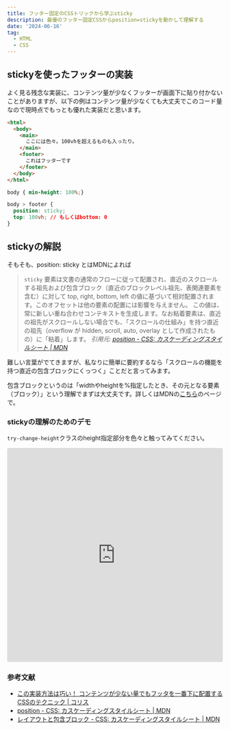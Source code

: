 ```yaml
---
title: フッター固定のCSSトリックから学ぶsticky
description: 最優のフッター固定CSSからposition=stickyを動かして理解する
date: '2024-06-16'
tag:
  - HTML
  - CSS
---
```



## stickyを使ったフッターの実装
よく見る残念な実装に、コンテンツ量が少なくフッターが画面下に貼り付かないことがありますが、以下の例はコンテンツ量が少なくても大丈夫でこのコード量なので現時点でもっとも優れた実装だと思います。

```html
<html>
  <body>
    <main>
      ここには色々。100vhを超えるものも入ったり。
    </main>
    <footer>
      これはフッターです
    </footer>
  </body>
</html>
```

```css
body { min-height: 100%;}

body > footer {
  position: sticky;
  top: 100vh; // もしくはbottom: 0
}
```

## stickyの解説
そもそも、position: sticky とはMDNによれば

> `sticky`
> 要素は文書の通常のフローに従って配置され、直近のスクロールする祖先および包含ブロック（直近のブロックレベル祖先、表関連要素を含む）に対して top, right, bottom, left の値に基づいて相対配置されます。このオフセットは他の要素の配置には影響を与えません。
> この値は、常に新しい重ね合わせコンテキストを生成します。なお粘着要素は、直近の祖先がスクロールしない場合でも、「スクロールの仕組み」を持つ直近の祖先（overflow が hidden, scroll, auto, overlay として作成されたもの）に「粘着」します。
> <cite>引用元: [position - CSS: カスケーディングスタイルシート | MDN](https://developer.mozilla.org/ja/docs/Web/CSS/position#sticky)</cite>

難しい言葉がでてきますが、私なりに簡単に要約するなら「スクロールの機能を持つ直近の包含ブロックにくっつく」ことだと言ってみます。  

包含ブロックというのは「widthやheightを%指定したとき、その元となる要素（ブロック）」という理解でまずは大丈夫です。詳しくはMDNの[こちら](https://developer.mozilla.org/ja/docs/Web/CSS/Containing_block#%E5%8C%85%E5%90%AB%E3%83%96%E3%83%AD%E3%83%83%E3%82%AF%E3%81%AE%E8%AD%98%E5%88%A5)のページで。



### stickyの理解のためのデモ

`try-change-height`クラスのheight指定部分を色々と触ってみてください。
<iframe src="https://codesandbox.io/p/devbox/position-sticky-ycj8mq?file=%2Fstyles.css&embed=1"
     style="width:100%; height: 500px; border:0; border-radius: 4px; overflow:hidden;"
     title="position-sticky"
     allow="accelerometer; ambient-light-sensor; camera; encrypted-media; geolocation; gyroscope; hid; microphone; midi; payment; usb; vr; xr-spatial-tracking"
     sandbox="allow-forms allow-modals allow-popups allow-presentation allow-same-origin allow-scripts"
   ></iframe>





### 参考文献
- [この実装方法は巧い！ コンテンツが少ない量でもフッタを一番下に配置するCSSのテクニック | コリス](https://coliss.com/articles/build-websites/operation/css/clever-sticky-footer-technique.html)
- [position - CSS: カスケーディングスタイルシート | MDN](https://developer.mozilla.org/ja/docs/Web/CSS/position#sticky)
- [レイアウトと包含ブロック - CSS: カスケーディングスタイルシート | MDN](https://developer.mozilla.org/ja/docs/Web/CSS/Containing_block#%E5%8C%85%E5%90%AB%E3%83%96%E3%83%AD%E3%83%83%E3%82%AF%E3%81%AE%E8%AD%98%E5%88%A5)
